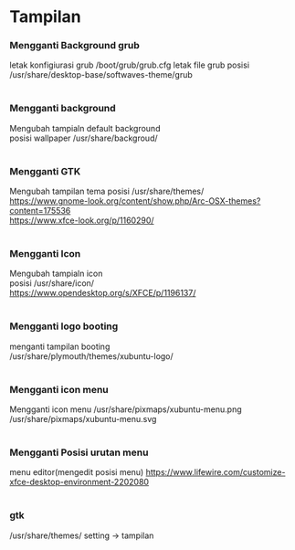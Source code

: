 # Tampilan

### Mengganti Background grub
letak konfigiurasi grub
/boot/grub/grub.cfg
letak file grub
posisi /usr/share/desktop-base/softwaves-theme/grub
<br><br>

### Mengganti background
Mengubah tampialn default background
<br>posisi wallpaper /usr/share/backgroud/
<br><br>

### Mengganti GTK
Mengubah tampilan tema
posisi /usr/share/themes/
<br>https://www.gnome-look.org/content/show.php/Arc-OSX-themes?content=175536
<br>https://www.xfce-look.org/p/1160290/
<br><br>

### Mengganti Icon
Mengubah tampialn icon
<br>posisi /usr/share/icon/
<br>https://www.opendesktop.org/s/XFCE/p/1196137/
<br><br>

### Mengganti logo booting
menganti tampilan booting
<br>/usr/share/plymouth/themes/xubuntu-logo/
<br><br>

### Mengganti icon menu
Mengganti icon menu
/usr/share/pixmaps/xubuntu-menu.png
/usr/share/pixmaps/xubuntu-menu.svg
<br><br>

### Mengganti Posisi urutan menu
menu editor(mengedit posisi menu)
https://www.lifewire.com/customize-xfce-desktop-environment-2202080
<br><br>

### gtk
/usr/share/themes/
setting -> tampilan
<br><br>
